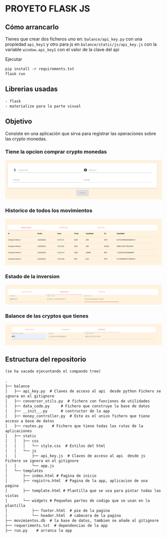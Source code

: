 # PROYETO FLASK JS

## Cómo arrancarlo


Tienes que crear dos ficheros uno en: `balance/api_key.py` con una propiedad `api_key1` y otro para js en `balance/static/js/api_key.js` con la variable  `window.api_key1` con el valor de la clave del api

Ejecutar 
    
    pip install -r requirements.txt
    flask run

## Librerias usadas
    - flask
    - materialize para la parte visual
## Objetivo 

Consiste en una aplicación que sirva para registrar las operaciones sobre las crypto monedas.


### Tiene la opcion comprar crypto monedas

![alt text](README_FILES/TRADE.png "Añadir divisas")

### Historico de todos los movimientos

![alt text](README_FILES/RESULTADOS.png "RESULTADOS")

### Estado de la inversion

![alt text](README_FILES/INVERSION.png "Añadir divisas")

### Balance de las cryptos que tienes

![alt text](README_FILES/CRYPTOS.png "Añadir divisas")


## Estructura del repositorio 

    (se ha sacado ejecuntando el compando tree)

    .
    ├── balance
    │   ├── api_key.py  # Claves de acceso al api  desde python Fichero se ignora en el gitignore
    │   ├── conversor_utils.py  # fichero con funciones de utilidades
    │   ├── data_code.py     # Fichero que construye la base de datos
    │   ├── __init__.py      # contructor de la app
    │   ├── money_controller.py  # Este es el unico fichero que tiene acceso a base de datos
    │   ├── routes.py    # Fichero que tiene todas las rutas de la aplicaciones
    │   ├── static
    │   │   ├── css
    │   │   │   └── style.css  # Estilos del html
    │   │   └── js
    │   │       ├── api_key.js  # Claves de acceso al api  desde js Fichero se ignora en el gitignore
    │   │       └── app.js
    │   └── templates
    │       ├── index.html # Pagina de inicio
    │       ├── registro.html  # Pagina de la app, aplicacion de una pagina
    │       ├── template.html # Plantilla que se usa para pintar todas las vistas
    │       └── widgets # Pequeñas partes de codigo que se usan en la plantilla
    │           ├── footer.html  # pie de la pagina
    │           └── header.html  # cabecera de la pagina
    ├── movimientos.db  # la base de datos, tambien se añade al gitignore
    ├── requeriments.txt  # dependencias de la app
    ├── run.py    # arranca la app